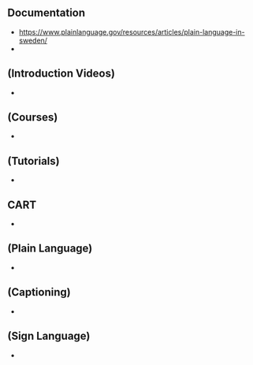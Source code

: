 ## Documentation
* https://www.plainlanguage.gov/resources/articles/plain-language-in-sweden/
* 

## (Introduction Videos)
* 

## (Courses)
*

## (Tutorials)
*

## CART
*

## (Plain Language)
* 

## (Captioning)
*

## (Sign Language)
*
